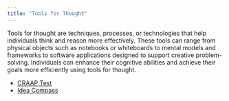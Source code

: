 ```yaml
---
title: "Tools for Thought"
---
```


Tools for thought are techniques, processes, or technologies that help individuals think and reason more effectively. These tools can range from physical objects such as notebooks or whiteboards to mental models and frameworks to software applications designed to support creative problem-solving. Individuals can enhance their cognitive abilities and achieve their goals more efficiently using tools for thought.

- [CRAAP Test](notes/CRAAP%20Test.md)
- [Idea Compass](notes/Idea%20Compass.md)